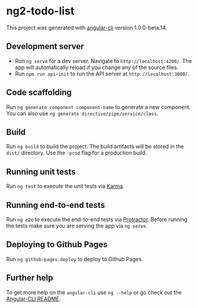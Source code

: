 # ng2-todo-list

This project was generated with [angular-cli](https://github.com/angular/angular-cli) version 1.0.0-beta.14.

## Development server
* Run `ng serve` for a dev server. Navigate to `http://localhost:4200/`. The app will automatically reload if you change any of the source files.
* Run `npm run api-init` to run the API server at `http://localhost:3000/`. 

## Code scaffolding

Run `ng generate component component-name` to generate a new component. You can also use `ng generate directive/pipe/service/class`.

## Build

Run `ng build` to build the project. The build artifacts will be stored in the `dist/` directory. Use the `-prod` flag for a production build.

## Running unit tests

Run `ng test` to execute the unit tests via [Karma](https://karma-runner.github.io).

## Running end-to-end tests

Run `ng e2e` to execute the end-to-end tests via [Protractor](http://www.protractortest.org/). 
Before running the tests make sure you are serving the app via `ng serve`.

## Deploying to Github Pages

Run `ng github-pages:deploy` to deploy to Github Pages.

## Further help

To get more help on the `angular-cli` use `ng --help` or go check out the [Angular-CLI README](https://github.com/angular/angular-cli/blob/master/README.md).
